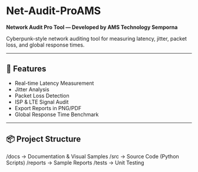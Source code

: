 # Net-Audit-ProAMS

**Network Audit Pro Tool — Developed by AMS Technology Semporna**

Cyberpunk-style network auditing tool for measuring latency, jitter, packet loss, and global response times.

---

## 🚀 Features
- Real-time Latency Measurement
- Jitter Analysis
- Packet Loss Detection
- ISP & LTE Signal Audit
- Export Reports in PNG/PDF
- Global Response Time Benchmark

---

## 📦 Project Structure
/docs       → Documentation & Visual Samples
/src        → Source Code (Python Scripts)
/reports    → Sample Reports
/tests      → Unit Testing
